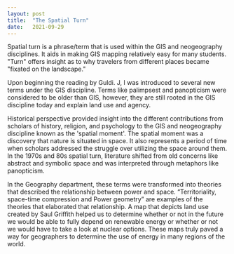 ```yaml
---
layout: post
title:  "The Spatial Turn"
date:   2021-09-29 
---
```

<!-- wp:paragraph -->
<p>Spatial turn is a phrase/term that is used within the GIS and neogeography disciplines. It aids in making GIS mapping relatively easy for many students. "Turn" offers insight as to why travelers from different places became "fixated on the landscape." </p>
<!-- /wp:paragraph -->

<!-- wp:paragraph -->
<p>Upon beginning the reading by Guldi. J, I was introduced to several new terms under the GIS discipline. Terms like palimpsest and panopticism were considered to be older than GIS, however, they are still rooted in the GIS discipline today and explain land use and agency.  </p>
<!-- /wp:paragraph -->

<!-- wp:paragraph -->
<p>Historical perspective provided insight into the different contributions from scholars of history, religion, and psychology to the GIS and neogeography discipline known as the 'spatial moment'. The spatial moment was a discovery that nature is situated in space. It also represents a period of time when scholars addressed the struggle over utilizing the space around them. In the 1970s and 80s spatial turn, literature shifted from old concerns like abstract and symbolic space and was interpreted through metaphors like panopticism. </p>
<!-- /wp:paragraph -->

<!-- wp:paragraph -->
<p>In the Geography department, these terms were transformed into theories that described the relationship between power and space. “Territoriality, space-time compression and Power geometry” are examples of the theories that elaborated that relationship. A map that depicts land use created by Saul Griffith helped us to determine whether or not in the future we would be able to fully depend on renewable energy or whether or not we would have to take a look at nuclear options. These maps truly paved a way for geographers to determine the use of energy in many regions of the world. </p>
<!-- /wp:paragraph -->